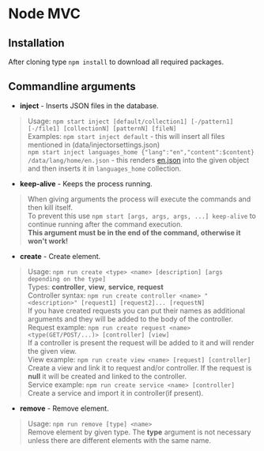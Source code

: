 # Node MVC

## Installation
After cloning type ```npm install``` to download all required packages.

## Commandline arguments
* **inject** - Inserts JSON files in the database.
> Usage: ```npm start inject [default/collection1] [-/pattern1] [-/file1] [collectionN] [patternN] [fileN]```\
> Examples:
> ```npm start inject default``` - this will insert all files mentioned in (data/injectorsettings.json)\
> ```npm start inject languages_home {"lang":"en","content":$content} /data/lang/home/en.json``` - this renders [en.json](data/lang/home/en.json) into the given object and then inserts it in ```languages_home``` collection.

* **keep-alive** - Keeps the process running.
> When giving arguments the process will execute the commands and then kill itself.\
> To prevent this use ```npm start [args, args, args, ...] keep-alive``` to continue running after the command execution.\
> **This argument must be in the end of the command, otherwise it won't work!**

* **create** - Create element.
> Usage: ```npm run create <type> <name> [description] [args depending on the type]```\
> Types: **controller**, **view**, **service**, **request**\
> Controller syntax: ```npm run create controller <name> "<description>" [request1] [request2]... [requestN]```\
> If you have created requests you can put their names as additional arguments and they will be added to the body of the controller.\
> Request example: ```npm run create request <name> <type(GET/POST/...)> [controller] [view]```\
> If a controller is present the request will be added to it and will render the given view.\
> View example: ```npm run create view <name> [request] [controller]```\
> Create a view and link it to request and/or controller. If the request is **null** it will be created and linked to the controller.\
> Service example: ```npm run create service <name> [controller]```\
> Create a service and import it in controller(if present).

* **remove** - Remove element.
> Usage: ```npm run remove [type] <name>```\
> Remove element by given type. The **type** argument is not necessary unless there are different elements with the same name.